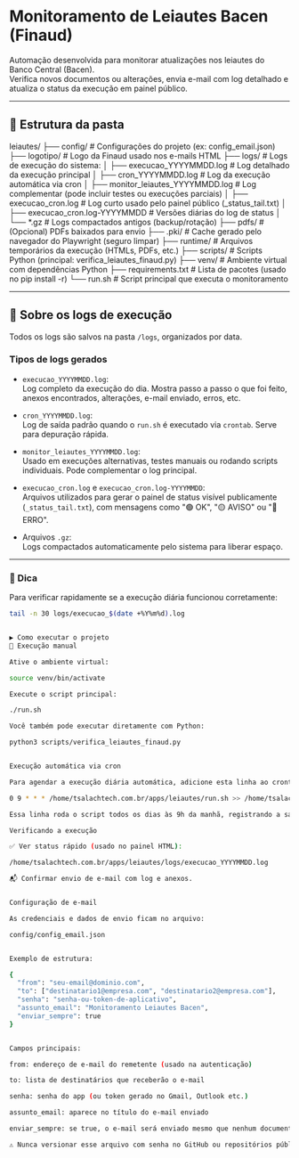 # Monitoramento de Leiautes Bacen (Finaud)

Automação desenvolvida para monitorar atualizações nos leiautes do Banco Central (Bacen).  
Verifica novos documentos ou alterações, envia e-mail com log detalhado e atualiza o status da execução em painel público.

---

## 📁 Estrutura da pasta

leiautes/
├── config/ # Configurações do projeto (ex: config_email.json)
├── logotipo/ # Logo da Finaud usado nos e-mails HTML
├── logs/ # Logs de execução do sistema:
│ ├── execucao_YYYYMMDD.log # Log detalhado da execução principal
│ ├── cron_YYYYMMDD.log # Log da execução automática via cron
│ ├── monitor_leiautes_YYYYMMDD.log # Log complementar (pode incluir testes ou execuções parciais)
│ ├── execucao_cron.log # Log curto usado pelo painel público (_status_tail.txt)
│ ├── execucao_cron.log-YYYYMMDD # Versões diárias do log de status
│ └── *.gz # Logs compactados antigos (backup/rotação)
├── pdfs/ # (Opcional) PDFs baixados para envio
├── .pki/ # Cache gerado pelo navegador do Playwright (seguro limpar)
├── runtime/ # Arquivos temporários da execução (HTMLs, PDFs, etc.)
├── scripts/ # Scripts Python (principal: verifica_leiautes_finaud.py)
├── venv/ # Ambiente virtual com dependências Python
├── requirements.txt # Lista de pacotes (usado no pip install -r)
└── run.sh # Script principal que executa o monitoramento



---

## 📄 Sobre os logs de execução

Todos os logs são salvos na pasta `/logs`, organizados por data.

### Tipos de logs gerados

- `execucao_YYYYMMDD.log`:  
  Log completo da execução do dia. Mostra passo a passo o que foi feito, anexos encontrados, alterações, e-mail enviado, erros, etc.

- `cron_YYYYMMDD.log`:  
  Log de saída padrão quando o `run.sh` é executado via `crontab`. Serve para depuração rápida.

- `monitor_leiautes_YYYYMMDD.log`:  
  Usado em execuções alternativas, testes manuais ou rodando scripts individuais. Pode complementar o log principal.

- `execucao_cron.log` e `execucao_cron.log-YYYYMMDD`:  
  Arquivos utilizados para gerar o painel de status visível publicamente (`_status_tail.txt`), com mensagens como "🟢 OK", "🟡 AVISO" ou "🔴 ERRO".

- Arquivos `.gz`:  
  Logs compactados automaticamente pelo sistema para liberar espaço.

---

### 📌 Dica

Para verificar rapidamente se a execução diária funcionou corretamente:

```bash
tail -n 30 logs/execucao_$(date +%Y%m%d).log


▶️ Como executar o projeto
🧪 Execução manual

Ative o ambiente virtual:

source venv/bin/activate

Execute o script principal:

./run.sh

Você também pode executar diretamente com Python:

python3 scripts/verifica_leiautes_finaud.py


Execução automática via cron

Para agendar a execução diária automática, adicione esta linha ao crontab do usuário (crontab -e):

0 9 * * * /home/tsalachtech.com.br/apps/leiautes/run.sh >> /home/tsalachtech.com.br/apps/leiautes/logs/cron_$(date +\%Y\%m\%d).log 2>&1

Essa linha roda o script todos os dias às 9h da manhã, registrando a saída e erros no log do dia.

Verificando a execução

✅ Ver status rápido (usado no painel HTML):

/home/tsalachtech.com.br/apps/leiautes/logs/execucao_YYYYMMDD.log

📬 Confirmar envio de e-mail com log e anexos.


Configuração de e-mail

As credenciais e dados de envio ficam no arquivo:

config/config_email.json


Exemplo de estrutura:

{
  "from": "seu-email@dominio.com",
  "to": ["destinatario1@empresa.com", "destinatario2@empresa.com"],
  "senha": "senha-ou-token-de-aplicativo",
  "assunto_email": "Monitoramento Leiautes Bacen",
  "enviar_sempre": true
}


Campos principais:

from: endereço de e-mail do remetente (usado na autenticação)

to: lista de destinatários que receberão o e-mail

senha: senha do app (ou token gerado no Gmail, Outlook etc.)

assunto_email: aparece no título do e-mail enviado

enviar_sempre: se true, o e-mail será enviado mesmo que nenhum documento novo seja encontrado

⚠️ Nunca versionar esse arquivo com senha no GitHub ou repositórios públicos!





























